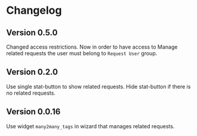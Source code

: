 # Changelog

## Version 0.5.0

Changed access restrictions.
Now in order to have access to Manage related requests the user must belong to `Request User` group.


## Version 0.2.0

Use single stat-button to show related requests.
Hide stat-button if there is no related requests.


## Version 0.0.16

Use widget `many2many_tags` in wizard that manages related requests.


